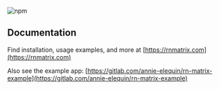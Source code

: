 ![npm](https://img.shields.io/npm/v/rn-matrix?color=dodgerblue)

## Documentation

Find installation, usage examples, and more at [https://rnmatrix.com](https://rnmatrix.com)

Also see the example app: [https://gitlab.com/annie-elequin/rn-matrix-example](https://gitlab.com/annie-elequin/rn-matrix-example)